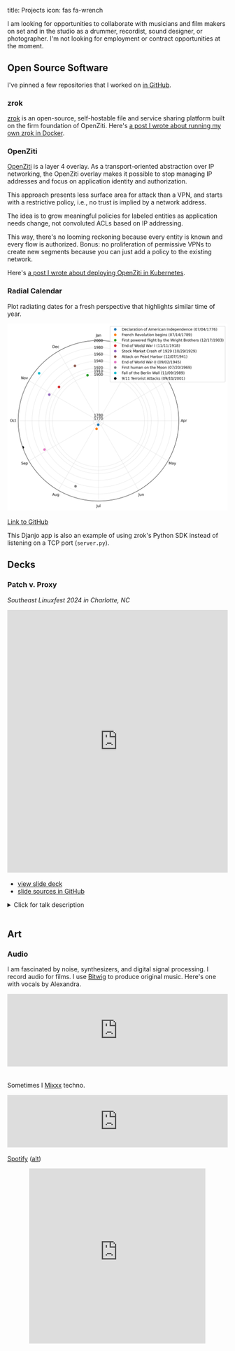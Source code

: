title: Projects
icon: fas fa-wrench

I am looking for opportunities to collaborate with musicians and film makers on set and in the studio as a drummer, recordist, sound designer, or photographer. I'm not looking for employment or contract opportunities at the moment.

## Open Source Software

I've pinned a few repositories that I worked on [in GitHub](https://github.com/qrkourier).

### zrok

[zrok](https://zrok.io) is an open-source, self-hostable file and service sharing platform built on the firm foundation of OpenZiti. Here's [a post I wrote about running my own zrok in Docker](https://blog.openziti.io/limitless-zrok-with-docker).

### OpenZiti

[OpenZiti](https://openziti.io/) is a layer 4 overlay. As a transport-oriented abstraction over IP networking, the OpenZiti overlay makes it possible to stop managing IP addresses and focus on application identity and authorization.

This approach presents less surface area for attack than a VPN, and starts with a restrictive policy, i.e., no trust is implied by a network address.

The idea is to grow meaningful policies for labeled entities as application needs change, not convoluted ACLs based on IP addressing.

This way, there's no looming reckoning because every entity is known and every flow is authorized. Bonus: no proliferation of permissive VPNs to create new segments because you can just add a policy to the existing network.

Here's [a post I wrote about deploying OpenZiti in Kubernetes](https://blog.openziti.io/deploy-openziti-in-kubernetes-with-ease-using-k3d).

### Radial Calendar

Plot radiating dates for a fresh perspective that highlights similar time of year.

![png](/blob/radial-calendar.png)

[Link to GitHub](https://github.com/qrkourier/zrok_django_radial_calendar/)

This Djanjo app is also an example of using zrok's Python SDK instead of listening on a TCP port (`server.py`).

## Decks

### Patch v. Proxy

*Southeast Linuxfest 2024 in Charlotte, NC*

<iframe src="https://qrk.us/decks/patch-v-proxy/" width="100%" height="600px" frameborder="0" allowfullscreen></iframe>

- [view slide deck](https://qrk.us/decks/patch-v-proxy/)
- [slide sources in GitHub](https://github.com/qrkourier/decks/tree/main/source/patch-v-proxy)

<details>

<summary>Click for talk description</summary>

This one's for self-hosters navigating public ingress alternatives. We'll survey the gratis proxy providers and a libre entrant. We'll wrap up with some relevant examples for choosing between running a tunneling agent vs. going agent-less by patching the source to leverage a tunneling library.

Pairing a public reverse proxy with a reverse tunnel can be a better option for public ingress than port forwarding or a public VPS.

Until recently, the only way to achieve this was to run an agent to keep the tunnel to the public proxy open. That's still a fine choice and there are a few, interesting libraries that can make the tunneling functionality part of the application, eliminating the need for a separate agent, and allowing the app to have public ingress as long as it has public egress to create the reverse tunnel.

We'll touch on using systemd or Docker to run an agent, and Go and Python tunneling library examples.

</details>

<br />

## Art

### Audio

I am fascinated by noise, synthesizers, and digital signal processing. I record audio for films. I use [Bitwig](https://www.bitwig.com/) to produce original music. Here's one with vocals by Alexandra.

<center>
<iframe width="100%" height="166" scrolling="no" frameborder="no" allow="autoplay" src="https://w.soundcloud.com/player/?url=https%3A//api.soundcloud.com/tracks/562265640&color=%23ff5500&auto_play=false&hide_related=false&show_comments=true&show_user=true&show_reposts=false&show_teaser=true"></iframe>
</center>
</br>

Sometimes I [Mixxx](https://www.mixxx.org/) techno.

<center>
<iframe width="100%" height="120" src="https://www.mixcloud.com/widget/iframe/?hide_cover=1&feed=%2Fqrkourier%2Fdance-directive%2F" frameborder="0" ></iframe>
</center>

[Spotify](https://open.spotify.com/user/128656604?si=Gihepa1zS9iOx3A2xvSYRg) ([alt](spotify:user:128656604))

<center><iframe src="https://open.spotify.com/embed/user/128656604/playlist/2DtKbdMMSBD5eEPrCbpLJx" width="80%" height="400" frameborder="0" allowtransparency="true" allow="encrypted-media"></iframe></center>
</br>
